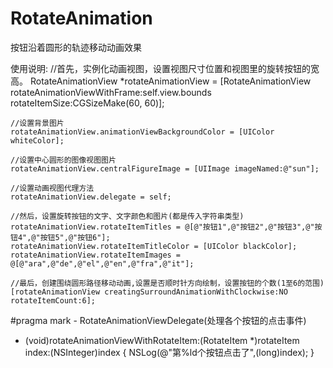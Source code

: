 # RotateAnimation
按钮沿着圆形的轨迹移动动画效果

使用说明:
    //首先，实例化动画视图，设置视图尺寸位置和视图里的旋转按钮的宽高。
    RotateAnimationView *rotateAnimationView = [RotateAnimationView rotateAnimationViewWithFrame:self.view.bounds rotateItemSize:CGSizeMake(60, 60)];
    
    //设置背景图片
    rotateAnimationView.animationViewBackgroundColor = [UIColor whiteColor];
    
    //设置中心圆形的图像视图图片
    rotateAnimationView.centralFigureImage = [UIImage imageNamed:@"sun"];
    
    //设置动画视图代理方法
    rotateAnimationView.delegate = self;
    
    //然后，设置旋转按钮的文字、文字颜色和图片(都是传入字符串类型)
    rotateAnimationView.rotateItemTitles = @[@"按钮1",@"按钮2",@"按钮3",@"按钮4",@"按钮5",@"按钮6"];
    rotateAnimationView.rotateItemTitleColor = [UIColor blackColor];
    rotateAnimationView.rotateItemImages = @[@"ara",@"de",@"el",@"en",@"fra",@"it"];
    
    //最后，创建围绕圆形路径移动动画,设置是否顺时针方向绘制，设置按钮的个数(1至6的范围)
    [rotateAnimationView creatingSurroundAnimationWithClockwise:NO rotateItemCount:6];

#pragma mark - RotateAnimationViewDelegate(处理各个按钮的点击事件)
- (void)rotateAnimationViewWithRotateItem:(RotateItem *)rotateItem index:(NSInteger)index {
    NSLog(@"第%ld个按钮点击了",(long)index);
}
